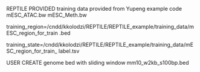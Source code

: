 REPTILE PROVIDED
training data provided from Yupeng example code
mESC_ATAC.bw
mESC_Meth.bw


training_region=/cndd/kkolodzi/REPTILE/REPTILE_example/training_data/mESC_region_for_train
.bed


training_state=/cndd/kkolodzi/REPTILE/REPTILE_example/training_data/mESC_region_for_train_
label.tsv

USER CREATE
genome bed with sliding window
mm10_w2kb_s100bp.bed
